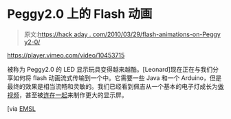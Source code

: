# Peggy2.0 上的 Flash 动画

> 原文:[https://hack aday . com/2010/03/29/flash-animations-on-Peggy y2-0/](https://hackaday.com/2010/03/29/flash-animations-on-peggy2-0/)

<https://player.vimeo.com/video/10453715>

</div> <p>被称为 Peggy2.0 的 LED 显示玩具变得越来越酷。[Leonard]现在正在与我们分享如何将 flash 动画流式传输到一个中。它需要一些 Java 和一个 Arduino，但是最终的效果是相当流畅和灵敏的。我们已经看到佩吉从一个基本的电子灯成长为<a href="http://hackaday.com/2008/07/09/live-full-motion-video-on-a-peggy/">做视频</a>，甚至被<a href="http://hackaday.com/2009/12/19/peggy2-x2-with-video/">连在一起</a>来制作更大的显示屏。</p> <p>[via <a href="http://www.evilmadscientist.com/article.php/flashpeggy" target="_blank"> EMSL </a></p> </body> </html>